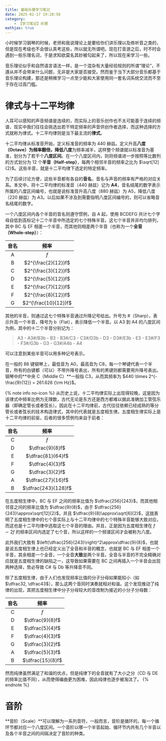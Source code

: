 ```yaml
---
title: 基础乐理学习笔记
date: 2025-02-17 19:28:58
category:
    - 【学习笔记】乐理
mathjax: true
---
```


小时候学习钢琴的时候，老师和我说理论上是要给你们讲乐理以及练听音之类的，但是现在考级也不会很认真考这些，所以就无所谓吧。现在打音游之后，时不时会遇到一些乐理名词，于是求知欲莫名其妙被勾起来了，所以现在来学习一些。

音乐理论似乎和自然语言语法一样，是一个混杂有大量经验规则的所谓“理论”，不遵从并不会带来什么问题，无非是大家是否接受。然而鉴于当下大部分音乐都基于音乐理论构建，那还是稍微学习一点至少能和大家使用同一套名词系统交流而不至于存在过高门槛。

<!-- more -->

# 律式与十二平均律

人耳可以感知的声音频谱是连续的，而实际上的音乐创作也不太可能基于连续的频谱，现实中我们往往会挑选出若干特定频率的声音供创作者选择，而这种选择的方式就称为律式。十二平均律则是当下最主流的**律式**。

十二平均律从标准音开始，定义标准音的频率为 440 赫兹。定义升高**八度（Octave）**为频率翻倍，降低**八度**为频率减半，这样整个频谱就以标准音为基准，划分为了若干个**八度区间**。在一个八度区间内，则将频谱进一步按照等比数列的方式划分为 12 个**半音（Half-step）**，每两个相邻半音的频率之比为 $\sqrt[12]{2}$。这些半音，就是十二平均律下选定的特定频率。

为了后续讨论方便，这些半音都有各自的**音名**，音名与声音的频率有严格的对应关系。本文中，将十二平均律的标准音（440 赫兹）记为 **A4**，音名结尾的数字表示所属的八度区间编号，也就是说标准音升高八度（880 赫兹）为 A5，降低八度（220 赫兹）为 A3。以后如果不涉及到需要指明八度区间编号的，则可以省略音名结尾的数字。

一个八度区间内各个半音的音名则遵守惯例，自 A 起，使用 BCDEFG 共计七个字母自低到高标记十二个半音中所选定的七个特殊半音。这七个半音并非均匀排列，其中 BC 与 EF 相差一个半音，而其他则相差两个半音（也称为一个**全音（Whole-step）**）：

| 音名 | 频率 |
| :-: | :-: |
| A | $f$ |
| B | $2^{\frac{2}{12}}f$ |
| C | $2^{\frac{3}{12}}f$ |
| D | $2^{\frac{5}{12}}f$ |
| E | $2^{\frac{7}{12}}f$ |
| F | $2^{\frac{8}{12}}f$ |
| G | $2^{\frac{10}{12}}f$ |

其他的半音，则通过这七个特殊半音通过升降记号给出。升号为 \#（Sharp），表示升高一个半音，降号为 b（Flat），表示降低一个半音。以 A3 到 A4 的八度区间为例，其中的十二个半音分别记为：

> A3 - A3\#/B3b - B3 - B3\#/C3 - C3\#/D3b - D3 - D3\#/E3b - E3 - E3\#/F3 - F3\#/G3b - G3 - G3\#/A4b - A4

可以注意到某些半音可以用多种记号表示。

在一般的 88 键钢琴上，最低音为 A0，最高音为 C8，每一个琴键代表一个半音，所有的白键都（可以）不带升降号表出，所有的黑键则都需要用升降号表出。钢琴中的**中央 C（Middle C）**一般指 C3，从而其频率为 $440 \times 2^{-\frac{9}{12}} = 261.626 {\rm Hz}$。

{% note info no-icon %}
从历史上说，十二平均律实际上出现得较晚，这是因为该律式中频率比例为无理数，古代无论是东方还是西方都难以据此准确加工管弦乐器（即确定管长或者弦长）。因此在十二平均律前，古代往往依赖已经成熟的等分管长或者弦长的技术构造律式，其中的代表就是五度相生律。五度相生律实际上是十二平均律的前驱，后者的很多惯例均来自于前者：

| 音名 | 频率 |
| :-: | :-: |
| C | $f$ |
| D | $\dfrac{9}{8}f$ |
| E | $\dfrac{81}{64}f$ |
| F | $\dfrac{4}{3}f$ |
| G | $\dfrac{3}{2}f$ |
| A | $\dfrac{27}{16}f$ |
| B | $\dfrac{243}{128}f$ |

在五度相生律中，BC 与 EF 之间的频率比值为 $\dfrac{256}{243}$，而其他相邻音之间的频率比值为 $\dfrac{9}{8}$，由于 $\dfrac{256}{243}\approx\sqrt[12]{2}$，并且 $\dfrac{9}{8}\approx\sqrt[6]{2}$，这就表明了五度相生律中的七个音实际上与十二平均律中的七个特殊半音能够大致对应，而这也是十二平均律中选取这七个半音的理由。并且，正是因为五度相生律在 $f\sim 2f$ 的频率区间内选定了七个音，所以这样的一个频谱区间才会被称为八度。

此外我们大致有 $\left(\dfrac{256}{243}\right)^2\approx\dfrac{9}{8}$，也就是说五度相生律上也已经定义出了全音和半音的概念，也就是 BC 与 EF 相差一个半音，其余相差一个全音，一个全音**大致**是两个半音。全音与半音的不完全精确对应就是五度相生律的缺陷之一，这导致如果需要在 BC 之间再插入一个半音会出现两种选择，势必导致 C\# 与 Db 等升降音不同。

除了五度相生律，由于人们也发现频率比值的分子分母如果能较小（如 $\dfrac32, \dfrac43$），那么这两个音同时演奏就相对和谐。这个发现推动了纯律的出现，其把五度相生律中分子分母较大的音改制为接近的小分子分母数：

| 音名 | 频率 |
| :-: | :-: |
| C | $f$ |
| D | $\dfrac{9}{8}f$ |
| E | $\dfrac{5}{4}f$ |
| F | $\dfrac{4}{3}f$ |
| G | $\dfrac{3}{2}f$ |
| A | $\dfrac{5}{3}f$ |
| B | $\dfrac{15}{8}f$ |

然而纯律虽然满足了和谐的优点，但是纯律下的全音就有了大小之分（CD 与 DE 的频率比值不同），从而使得编曲更为困难，因此纯律也逐步被淘汰了。
{% endnote %}



# 音阶

**音阶（Scale）**可以理解为一系列音符，一般而言，音阶是循环的，每一个循环节都对应一个八度区间。一个音阶以哪一个半音起始、循环节内共有几个半音以及各个半音之间的间隔决定了音阶的种类。